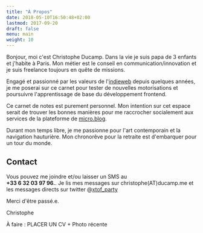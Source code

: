 ```yaml
---
title: "À Propos"
date: 2018-05-10T16:50:48+02:00
lastmod: 2017-09-20
draft: false
menu: main
weight: 10
---
```


Bonjour, moi c'est Christophe Ducamp. Dans la vie je suis papa de 3 enfants et j'habite à Paris. Mon métier est le conseil en communication/innovation et je suis freelance toujours en quête de missions.

Engagé et passionné par les valeurs de l'[indieweb](https://indieweb.org/) depuis quelques années, je me poserai sur ce carnet pour tester de nouvelles motorisations et poursuivre l'apprentissage de base du développement frontend.

Ce carnet de notes est purement personnel. Mon intention sur cet espace serait de trouver les bonnes manières pour me  raccrocher socialement aux services de la plateforme de [micro.blog](https://micro.blog).

Durant mon temps libre, je me passionne pour l'art contemporain et la navigation hauturière. Mon chronorêve pour la retraite  est d'embarquer pour un tour du monde.


## Contact 

Vous pouvez me joindre et/ou laisser un SMS au <br><strong>+33 6 32 03 97 96.</strong>. Je lis mes messages sur christophe(AT)ducamp.me et les messages directs sur twitter @[xtof_party](https://twitter.com/xtof_party) 

Merci d'être passé.e.

Christophe 


À faire : PLACER UN CV + Photo récente